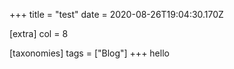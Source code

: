 +++
title = "test"
date = 2020-08-26T19:04:30.170Z

[extra]
col = 8

[taxonomies]
tags = ["Blog"]
+++
hello